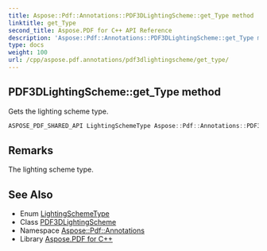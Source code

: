 ```yaml
---
title: Aspose::Pdf::Annotations::PDF3DLightingScheme::get_Type method
linktitle: get_Type
second_title: Aspose.PDF for C++ API Reference
description: 'Aspose::Pdf::Annotations::PDF3DLightingScheme::get_Type method. Gets the lighting scheme type in C++.'
type: docs
weight: 100
url: /cpp/aspose.pdf.annotations/pdf3dlightingscheme/get_type/
---
```

## PDF3DLightingScheme::get_Type method


Gets the lighting scheme type.

```cpp
ASPOSE_PDF_SHARED_API LightingSchemeType Aspose::Pdf::Annotations::PDF3DLightingScheme::get_Type() const
```

## Remarks


The lighting scheme type.
## See Also

* Enum [LightingSchemeType](../../lightingschemetype/)
* Class [PDF3DLightingScheme](../)
* Namespace [Aspose::Pdf::Annotations](../../)
* Library [Aspose.PDF for C++](../../../)
